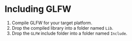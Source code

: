 # Including GLFW
1. Compile GLFW for your target platform.
2. Drop the compiled library into a folder named `Lib`.
3. Drop the `GLFW` include folder into a folder named `Include`.
